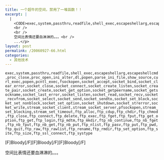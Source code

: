 ```yaml
---
title: 一个超牛的空间，禁用了一堆函数！！
excerpt: |
  |
    <CODE>exec,system,passthru,readfile,shell_exec,escapeshellarg,escapeshellcmd,proc_close,proc_open,ini_alter,dl,popen,parse_ini_file,show_source,curl_exec,popen,pcntl_exec,fsockopen,socket_accept,socket_bind,socket_clear_error,socket_close,socket_connect,socket_create_listen,socket_create_pair,socket_create,socket_get_option,socket_getpeername,socket_getsockname,socket_last_error,socket_listen,socket_read,socket_recv,socket_recvfrom,socket_select,socket_send,socket_sendto,socket_set_block,socket_set_nonblock,socket_set_option,socket_shutdown,socket_strerror,socket_write,stream_socket_client,stream_socket_server,pfsockopen,stream_set_blocking,stream_set_timeout,ftp_alloc,ftp_cdup,ftp_chdir,ftp_chmod,ftp_close,ftp_connect,ftp_delete,ftp_exec,ftp_fget,ftp_fput,ftp_get_option,ftp_get,ftp_login,ftp_mdtm,ftp_mkdir,ftp_nb_continue,ftp_nb_fget,ftp_nb_fput,ftp_nb_get,ftp_nb_put,ftp_nlist,ftp_pasv,ftp_put,ftp_pwd,ftp_quit,ftp_raw,ftp_rawlist,ftp_rename,ftp_rmdir,ftp_set_option,ftp_site,ftp_size,ftp_ssl_connect,ftp_systype</CODE><br />
    <br />
    <br />
    空间比表情还要血淋淋的。。。<br />
    ...</p>
layout: post
permalink: /20060927-66.html
categories:
  - 其他技术
---
```

`exec,system,passthru,readfile,shell_exec,escapeshellarg,escapeshellcmd,proc_close,proc_open,ini_alter,dl,popen,parse_ini_file,show_source,curl_exec,popen,pcntl_exec,fsockopen,socket_accept,socket_bind,socket_clear_error,socket_close,socket_connect,socket_create_listen,socket_create_pair,socket_create,socket_get_option,socket_getpeername,socket_getsockname,socket_last_error,socket_listen,socket_read,socket_recv,socket_recvfrom,socket_select,socket_send,socket_sendto,socket_set_block,socket_set_nonblock,socket_set_option,socket_shutdown,socket_strerror,socket_write,stream_socket_client,stream_socket_server,pfsockopen,stream_set_blocking,stream_set_timeout,ftp_alloc,ftp_cdup,ftp_chdir,ftp_chmod,ftp_close,ftp_connect,ftp_delete,ftp_exec,ftp_fget,ftp_fput,ftp_get_option,ftp_get,ftp_login,ftp_mdtm,ftp_mkdir,ftp_nb_continue,ftp_nb_fget,ftp_nb_fput,ftp_nb_get,ftp_nb_put,ftp_nlist,ftp_pasv,ftp_put,ftp_pwd,ftp_quit,ftp_raw,ftp_rawlist,ftp_rename,ftp_rmdir,ftp_set_option,ftp_site,ftp_size,ftp_ssl_connect,ftp_systype`

\[F]Bloody[/F\]\[F\]Bloody\[/F\]\[F\]Bloody[/F]

空间比表情还要血淋淋的。。。